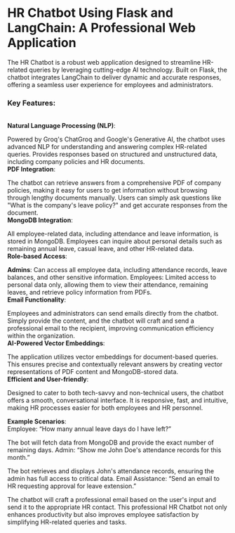 <h1>HR Chatbot Using Flask and LangChain: A Professional Web Application </h1>
The HR Chatbot is a robust web application designed to streamline HR-related queries by leveraging cutting-edge AI technology. Built on Flask, the chatbot integrates LangChain to deliver dynamic and accurate responses, offering a seamless user experience for employees and administrators.<br>

<h3>Key Features:</h3><br>
<b>Natural Language Processing (NLP)</b>:

Powered by Groq's ChatGroq and Google's Generative AI, the chatbot uses advanced NLP for understanding and answering complex HR-related queries.
Provides responses based on structured and unstructured data, including company policies and HR documents.<br>
<b>PDF Integration</b>:

The chatbot can retrieve answers from a comprehensive PDF of company policies, making it easy for users to get information without browsing through lengthy documents manually.
Users can simply ask questions like "What is the company's leave policy?" and get accurate responses from the document.<br>
<b>MongoDB Integration</b>:

All employee-related data, including attendance and leave information, is stored in MongoDB.
Employees can inquire about personal details such as remaining annual leave, casual leave, and other HR-related data.<br>
<b>Role-based Access</b>:

<b>Admins</b>: Can access all employee data, including attendance records, leave balances, and other sensitive information.
Employees: Limited access to personal data only, allowing them to view their attendance, remaining leaves, and retrieve policy information from PDFs.<br>
<b>Email Functionality</b>:

Employees and administrators can send emails directly from the chatbot.
Simply provide the content, and the chatbot will craft and send a professional email to the recipient, improving communication efficiency within the organization.<br>
<b>AI-Powered Vector Embeddings</b>:

The application utilizes vector embeddings for document-based queries. This ensures precise and contextually relevant answers by creating vector representations of PDF content and MongoDB-stored data.<br>
<b>Efficient and User-friendly</b>:

Designed to cater to both tech-savvy and non-technical users, the chatbot offers a smooth, conversational interface. It is responsive, fast, and intuitive, making HR processes easier for both employees and HR personnel.<br>

<b>Example Scenarios</b>:<br>
Employee: “How many annual leave days do I have left?”

The bot will fetch data from MongoDB and provide the exact number of remaining days.
Admin: “Show me John Doe's attendance records for this month.”

The bot retrieves and displays John's attendance records, ensuring the admin has full access to critical data.
Email Assistance: “Send an email to HR requesting approval for leave extension.”

The chatbot will craft a professional email based on the user's input and send it to the appropriate HR contact.
This professional HR Chatbot not only enhances productivity but also improves employee satisfaction by simplifying HR-related queries and tasks.
